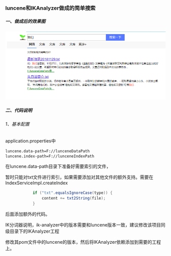### luncene和IKAnalyzer做成的简单搜索

##### 一、做成后的效果图



![](search1.png)

##### 二、代码说明

###### 1、基本配置

application.properties中

```properties
luncene.data-path=F://lunceneDataPath
luncene.index-path=F://lunceneIndexPath
```

在luncene.data-path目录下准备好需要索引的文件，

暂时只能对txt文件进行索引，如果需要添加对其他文件的额外支持。需要在IndexServiceImpl.createIndex

```			java
			if ("txt".equalsIgnoreCase(type)) {
				content += txt2String(file);
			}
```

后面添加额外的代码。



IK分词器说明，ik-analyzer中的版本需要和luncene版本一致，建议修改该项目同级目录下的IKAnalyzer工程

修改其pom文件中的luncene的版本，然后将IKAnalyzer依赖添加到需要的工程上。

